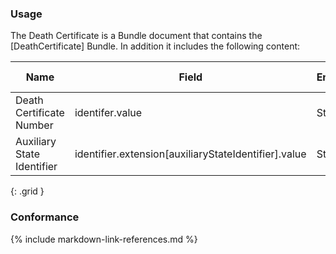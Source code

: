 ### Usage

The Death Certificate is a Bundle document that contains the [DeathCertificate] Bundle.
In addition it includes the following content:


| **Name** |  **Field**   |  **Encoding**  |  **IJE Field Name(s)**  |
| ---------------| ------------------------ | ------------- | ------------------- |
| Death Certificate Number   | identifer.value   | String  | FILENO |
| Auxiliary State Identifier | identifier.extension[auxiliaryStateIdentifier].value  | String | AUXNO   |
{: .grid }


### Conformance

{% include markdown-link-references.md %}
